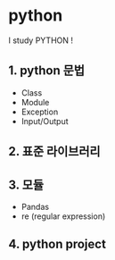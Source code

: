 # python
I study PYTHON !

## 1. python 문법
- Class
- Module
- Exception
- Input/Output

## 2. 표준 라이브러리

## 3. 모듈
- Pandas
- re (regular expression)

## 4. python project

